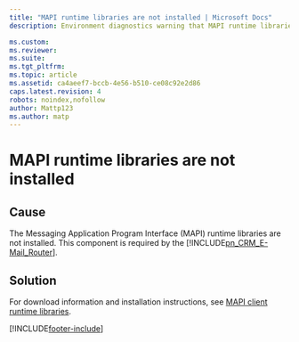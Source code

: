 ```yaml
---
title: "MAPI runtime libraries are not installed | Microsoft Docs"
description: Environment diagnostics warning that MAPI runtime libraries are missing.

ms.custom: 
ms.reviewer: 
ms.suite: 
ms.tgt_pltfrm: 
ms.topic: article
ms.assetid: ca4aeef7-bccb-4e56-b510-ce08c92e2d86
caps.latest.revision: 4
robots: noindex,nofollow
author: Mattp123
ms.author: matp
---
```

# MAPI runtime libraries are not installed

## Cause

 The Messaging Application Program Interface (MAPI) runtime libraries are not installed. This component is required by the [!INCLUDE[pn_CRM_E-Mail_Router](../includes/pn-crm-e-mail-router.md)].  
  
 ## Solution
  
 For download information and installation instructions, see [MAPI client runtime libraries](https://go.microsoft.com/fwlink/p/?linkid=78805).



[!INCLUDE[footer-include](../../../includes/footer-banner.md)]